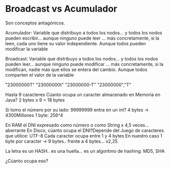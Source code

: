 
# Broadcast vs Acumulador

Son conceptos antagónicos.

Acumulador:
    Variable que distribuyo a todos los nodos... y todos los nodos pueden escribir... aunque ninguno puede leer
    ... más concretamente, si la leen, cada uno tiene su valor independiente.
    Aunque todos pueden modificar la variable

Broadcast:
    Variable que distribuyo a todos los nodos... y todos los nodos pueden leer... aunque ninguno puede modificar
    ... más concretamente, si la modifican, nadie más que ellos se entera del cambio.
    Aunque todos comparten el valor de la variable


"23000000T"         "23000000t"         "23000000-T"        "23000000","T"

Hasta 9 caracteres
Cúanto ocupa un caracter almacenado en Memoria en Java? 2 bytes x 9 = 18 bytes

Si tomo el número por su lado: 99999999 entra en un int? 4 bytes -> 4300Millones
1 byte: 256^4 

En RAM el DNI expresado como número o como String x 4,5 veces... aberrante
En Disco, cúanto ocupa el DNI?Depende del Juego de caracteres que utilice: UTF-8
Cada caracter ocupa entre 1 y 4 bytes
En nuestro caso 1 byte por caracter -> 9 bytes.. frente a 4 bytes... x2,25

La letra es un HASH.. es una huella... es un algoritmo de hashing: MD5, SHA 


¿Cúanto ocupa eso?



